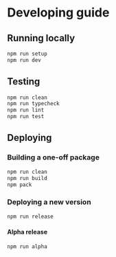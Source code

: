 # Developing guide

## Running locally

```sh
npm run setup
npm run dev
```

## Testing

```sh
npm run clean
npm run typecheck
npm run lint
npm run test
```

## Deploying

### Building a one-off package

```sh
npm run clean
npm run build
npm pack
```

### Deploying a new version

```sh
npm run release
```

#### Alpha release

```sh
npm run alpha
```

